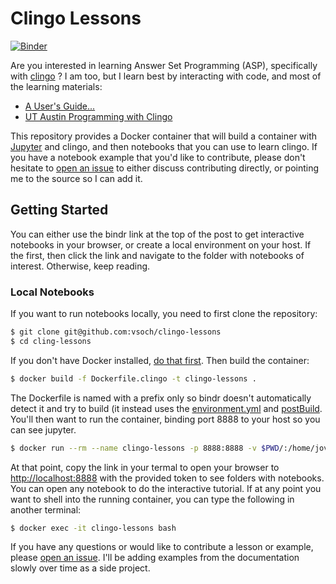 # Clingo Lessons

[![Binder](https://mybinder.org/badge_logo.svg)](https://mybinder.org/v2/gh/vsoch/clingo-lessons/main)

Are you interested in learning Answer Set Programming (ASP), specifically
with [clingo](https://github.com/potassco/clingo) ? I am too,
but I learn best by interacting with code, and most of the learning materials:

 - [A User's Guide...](http://wp.doc.ic.ac.uk/arusso/wp-content/uploads/sites/47/2015/01/clingo_guide.pdf)
 - [UT Austin Programming with Clingo](https://www.cs.utexas.edu/~vl/teaching/378/pwc.pdf)
 
This repository provides a Docker container that will build a container
with [Jupyter](https://jupyter.org/) and clingo, and then notebooks
that you can use to learn clingo. If you have a notebook example
that you'd like to contribute, please don't hesitate to [open an issue](https://github.com/vsoch/clingo-lessons/issues)
to either discuss contributing directly, or pointing me to the source so I
can add it.

## Getting Started

You can either use the bindr link at the top of the post to get interactive notebooks
in your browser, or create a local environment on your host. If the first,
then click the link and navigate to the folder with notebooks of interest.
Otherwise, keep reading.

### Local Notebooks

If you want to run notebooks locally, you need to first clone the repository:

```bash
$ git clone git@github.com:vsoch/clingo-lessons
$ cd cling-lessons
```

If you don't have Docker installed, [do that first](https://docs.docker.com/get-docker/).
Then build the container:

```bash
$ docker build -f Dockerfile.clingo -t clingo-lessons .
```

The Dockerfile is named with a prefix only so bindr doesn't automatically
detect it and try to build (it instead uses the [environment.yml](environment.yml)
and [postBuild](postBuild). You'll then want to run the container, binding port 8888 to your host so you
can see jupyter.

```bash
$ docker run --rm --name clingo-lessons -p 8888:8888 -v $PWD/:/home/jovyan/work clingo-lessons
```

At that point, copy the link in your termal to open your browser to [http://localhost:8888](http://localhost:8888)
with the provided token to see folders with notebooks. You can open any notebook to do the interactive tutorial.
If at any point you want to shell into the running container, you can type the
following in another terminal:

```bash
$ docker exec -it clingo-lessons bash
```

If you have any questions or would like to contribute a lesson or example,
please [open an issue](https://github.com/vsoch/clingo-lessons/issues). I'll be adding
examples from the documentation slowly over time as a side project.
